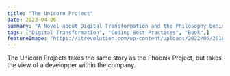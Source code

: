```yaml
---
title: "The Unicorn Project"
date: 2023-04-06
summary: "A Novel about Digital Transformation and the Philosophy behind it."
tags: ["Digital Transformation", "Coding Best Practices", "Book",]
featureImage: "https://itrevolution.com/wp-content/uploads/2022/06/201874.807f6bcfd5300074c312c3c85bd91c62-331x491.png"
---
```


The Unicorn Projects takes the same story as the Phoenix Project, but takes the view of a developper within the company.



